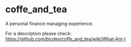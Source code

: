 # coffe_and_tea
A personal finance managing experience.

For a description please check:
https://github.com/bicdev/coffe_and_tea/wiki/What-Am-I
